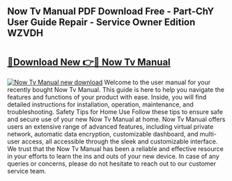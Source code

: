 ## Now Tv Manual PDF Download Free - Part-ChY User Guide Repair - Service Owner Edition WZVDH

# <h2><a href="http://cf18988.oget.top/?id=Now+Tv+Manual">🔗Download New 👉🔴 Now Tv Manual</a></h2>

[![Now Tv Manual new download](https://i.imgur.com/5g1atiW.png)](http://cf18988.oget.top/?id=Now+Tv+Manual)
Welcome to the user manual for your recently bought Now Tv Manual. This guide is here to help you navigate the features and functions of your product with ease. Inside, you will find detailed instructions for installation, operation, maintenance, and troubleshooting. Safety Tips for Home Use Follow these tips to ensure safe and secure use of your new Now Tv Manual at home. Now Tv Manual offers users an extensive range of advanced features, including virtual private network, automatic data encryption, customizable dashboard, and multi-user access, all accessible through the sleek and customizable interface. We trust that the Now Tv Manual has been a reliable and effective resource in your efforts to learn the ins and outs of your new device. In case of any queries or concerns, please do not hesitate to reach out to our customer service team.
